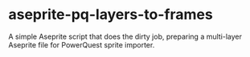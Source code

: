 # aseprite-pq-layers-to-frames
A simple Aseprite script that does the dirty job, preparing a multi-layer Aseprite file for PowerQuest sprite importer.
